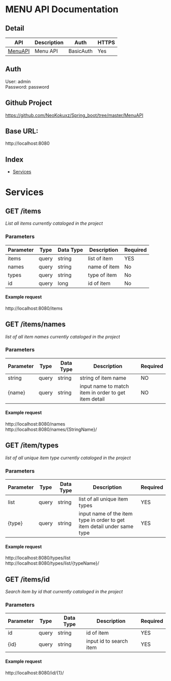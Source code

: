 # MENU API Documentation

## Detail
API | Description | Auth | HTTPS |
|---|---|---|---|
| [MenuAPI](https://github.com/NeoKokuxz/Spring_boot/tree/master/MenuAPI) | Menu API | BasicAuth | Yes |

## Auth
User: admin <br>
Password: password

## Github Project
https://github.com/NeoKokuxz/Spring_boot/tree/master/MenuAPI

## Base URL:
http://localhost:8080

## Index
* [Services](#Services)

# Services

## **GET** /items
*List all items currently cataloged in the project*

### Parameters

Parameter | Type | Data Type | Description | Required
| --- | --- | --- | --- | --- |
| items | query | string | list of item| YES |
| names | query | string | name of item | No |
| types | query | string | type of item | No |
| id | query | long | id of item | No |

#### Example request
http://localhost:8080/items

## **GET** /items/names
*list of all item names currently cataloged in the project*

### Parameters
Parameter | Type | Data Type | Description | Required
| --- | --- | --- | --- | --- |
| string | query | string | string of item name | NO |
| {name} | query | string | input name to match item in order to get item detail | NO |

#### Example request
http://localhost:8080/names <br>
http://localhost:8080/names/{StringName}/

## **GET** /item/types
*list of all unique item type currently cataloged in the project*

### Parameters
Parameter | Type | Data Type | Description | Required
| --- | --- | --- | --- | --- |
| list | query | string | list of all unique item types | YES |
| {type} | query | string | input name of the item type in order to get item detail under same type | YES |

#### Example request
http://localhost:8080/types/list <br>
http://localhost:8080/types/list/{typeName}/


## **GET** /items/id
*Search item by id that currently cataloged in the project*

### Parameters
Parameter | Type | Data Type | Description | Required
| --- | --- | --- | --- | --- |
| id | query | string | id of item | YES |
| {id} | query | string | input id to search item | YES |

#### Example request
http://localhost:8080/id/{1}/
